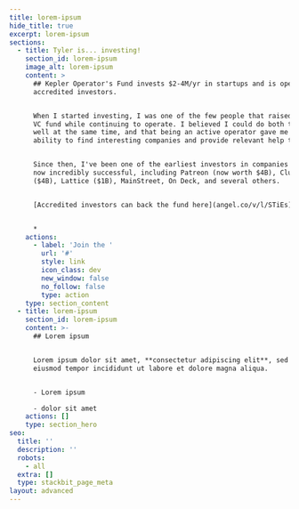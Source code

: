 ```yaml
---
title: lorem-ipsum
hide_title: true
excerpt: lorem-ipsum
sections:
  - title: Tyler is... investing!
    section_id: lorem-ipsum
    image_alt: lorem-ipsum
    content: >
      ## Kepler Operator's Fund invests $2-4M/yr in startups and is open to
      accredited investors.


      When I started investing, I was one of the few people that raised a small
      VC fund while continuing to operate. I believed I could do both things
      well at the same time, and that being an active operator gave me more
      ability to find interesting companies and provide relevant help to them.


      Since then, I've been one of the earliest investors in companies that are
      now incredibly successful, including Patreon (now worth $4B), Clubhouse
      ($4B), Lattice ($1B), MainStreet, On Deck, and several others. 


      [Accredited investors can back the fund here](angel.co/v/l/STiEs).


      *
    actions:
      - label: 'Join the '
        url: '#'
        style: link
        icon_class: dev
        new_window: false
        no_follow: false
        type: action
    type: section_content
  - title: lorem-ipsum
    section_id: lorem-ipsum
    content: >-
      ## Lorem ipsum


      Lorem ipsum dolor sit amet, **consectetur adipiscing elit**, sed do
      eiusmod tempor incididunt ut labore et dolore magna aliqua.


      - Lorem ipsum

      - dolor sit amet
    actions: []
    type: section_hero
seo:
  title: ''
  description: ''
  robots:
    - all
  extra: []
  type: stackbit_page_meta
layout: advanced
---
```

